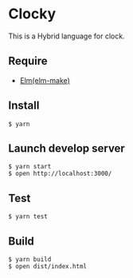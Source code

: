# Clocky

This is a Hybrid language for clock.

## Require

- [Elm(elm-make)](https://guide.elm-lang.org/install.html)

## Install

```shell
$ yarn
```

## Launch develop server

```shell
$ yarn start
$ open http://localhost:3000/
```

## Test

```shell
$ yarn test
```

## Build

```shell
$ yarn build
$ open dist/index.html
```
